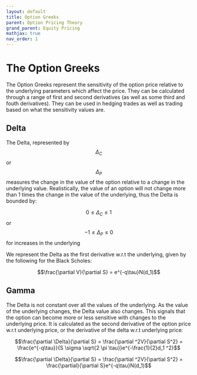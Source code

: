 ```yaml
---
layout: default
title: Option Greeks
parent: Option Pricing Theory
grand_parent: Equity Pricing
mathjax: true
nav_order: 1
---
```

# The Option Greeks
The Option Greeks represent the sensitivity of the option price relative to the underlying parameters which affect the price. They can be calculated through a range of first and second derivatives (as well as some third and fouth derivatives). They can be used in hedging trades as well as trading based on what the sensitivity values are.

## Delta
The Delta, represented by $$\Delta _C$$ or $$\Delta_P$$ measures the change in the value of the option relative to a change in the underlying value. Realistically, the value of an option will not change more than 1 times the change in the value of the underlying, thus the Delta is bounded by:

$$0 \leq \Delta_C \leq 1$$ or $$-1 \leq \Delta_P \leq 0$$ for increases in the underlying

We represent the Delta as the first derivative w.r.t the underlying, given by the following for the Black Scholes:

$$\frac{\partial V}{\partial S} = e^{-q\tau}N(d_1)$$

## Gamma
The Delta is not constant over all the values of the underlying. As the value of the underlying changes, the Delta value also changes. This signals that the option can become more or less sensitive with changes to the underlying price. It is calculated as the second derivative of the option price w.r.t underlying price, or the derivative of the delta w.r.t underlying price:

$$\frac{\partial \Delta}{\partial S} = \frac{\partial ^2V}{\partial S^2} = \frac{e^{-q\tau}}{S \sigma \sqrt{2 \pi \tau}}e^{-\frac{1}{2}d_1 ^2}$$


$$\frac{\partial \Delta}{\partial S} = \frac{\partial ^2V}{\partial S^2} = \frac{\partial}{\partial S}e^{-q\tau}N(d_1)$$
